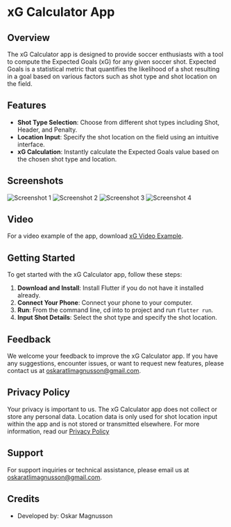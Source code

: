 # xG Calculator App

## Overview
The xG Calculator app is designed to provide soccer enthusiasts with a tool to compute the Expected Goals (xG) for any given soccer shot. Expected Goals is a statistical metric that quantifies the likelihood of a shot resulting in a goal based on various factors such as shot type and shot location on the field.

## Features
- **Shot Type Selection**: Choose from different shot types including Shot, Header, and Penalty.
- **Location Input**: Specify the shot location on the field using an intuitive interface.
- **xG Calculation**: Instantly calculate the Expected Goals value based on the chosen shot type and location.

## Screenshots
![Screenshot 1](Example_Screenshots/IOS_screenshot_1.png)
![Screenshot 2](Example_Screenshots/IOS_screenshot_2.png)
![Screenshot 3](Example_Screenshots/IOS_screenshot_3.png)
![Screenshot 4](Example_Screenshots/IOS_screenshot_4.png)

## Video
For a video example of the app, download [xG Video Example](xG_App_Example_Video.MP4).

## Getting Started
To get started with the xG Calculator app, follow these steps:
1. **Download and Install**: Install Flutter if you do not have it installed already.
2. **Connect Your Phone**: Connect your phone to your computer.
3. **Run**: From the command line, cd into to project and run `flutter run`.
4. **Input Shot Details**: Select the shot type and specify the shot location.

## Feedback
We welcome your feedback to improve the xG Calculator app. If you have any suggestions, encounter issues, or want to request new features, please contact us at [oskaratlimagnusson@gmail.com](mailto:oskaratlimagnusson@gmail.com).

## Privacy Policy
Your privacy is important to us. The xG Calculator app does not collect or store any personal data. Location data is only used for shot location input within the app and is not stored or transmitted elsewhere. For more information, read our [Privacy Policy](privacyPolicy.md)

## Support
For support inquiries or technical assistance, please email us at [oskaratlimagnusson@gmail.com](mailto:oskaratlimagnusson@gmail.com).

## Credits
- Developed by: Oskar Magnusson
